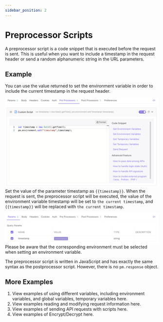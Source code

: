 ```yaml
---
sidebar_position: 2
---
```


# Preprocessor Scripts

A preprocessor script is a code snippet that is executed before the request is sent. This is useful when you want to include a timestamp in the request header or send a random alphanumeric string in the URL parameters.

## Example

You can use the value returned to set the environment variable in order to include the current timestamp in the request header.

![adada](./images/WX20220829-182250@2x.png)
Set the value of the parameter timestamp as `{{timestamp}}`. When the request is sent, the preprocessor script will be executed, the value of the environment variable timestamp will be set to `the current timestamp`, and `{{timestamp}}` will be replaced with `the current timestamp`.


![adada](./images/WX20220829-182329@2x.png)
Please be aware that the corresponding environment must be selected when setting an environment variable.

The preprocessor script is written in JavaScript and has exactly the same syntax as the postprocessor script. However, there is no `pm.response` object.

## More Examples

1. View examples of using different variables, including environment variables, and global variables, temporary variables here.
2. View examples reading and modifying request information here.
3. View examples of sending API requests with scripts here.
4. View examples of Encrypt/Decrypt here.
